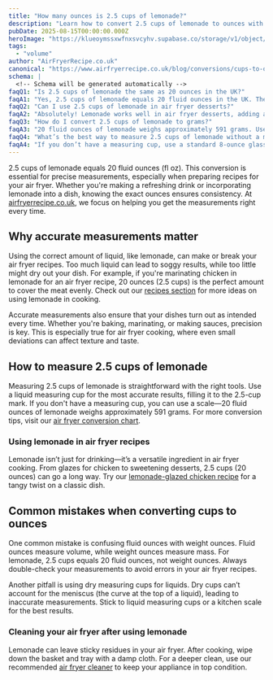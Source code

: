 ```yaml
---
title: "How many ounces is 2.5 cups of lemonade?"
description: "Learn how to convert 2.5 cups of lemonade to ounces with our easy guide. Perfect for air fryer recipes and precise measurements!"
pubDate: 2025-08-15T00:00:00.000Z
heroImage: "https://klueoymssxwfnxsvcyhv.supabase.co/storage/v1/object/public/Shmucket/how-many-ounces-is-2-5-cups-of-lemonade.webp"
tags:
  - "volume"
author: "AirFryerRecipe.co.uk"
canonical: "https://www.airfryerrecipe.co.uk/blog/conversions/cups-to-ounces/how-many-ounces-is-2-5-cups-of-lemonade"
schema: |
  <!-- Schema will be generated automatically -->
faqQ1: "Is 2.5 cups of lemonade the same as 20 ounces in the UK?"
faqA1: "Yes, 2.5 cups of lemonade equals 20 fluid ounces in the UK. The measurement is consistent across both US and UK fluid ounces for liquids like lemonade."
faqQ2: "Can I use 2.5 cups of lemonade in air fryer desserts?"
faqA2: "Absolutely! Lemonade works well in air fryer desserts, adding a tangy sweetness. Use 20 ounces (2.5 cups) in glazes or syrups for cakes and pastries."
faqQ3: "How do I convert 2.5 cups of lemonade to grams?"
faqA3: "20 fluid ounces of lemonade weighs approximately 591 grams. Use a kitchen scale for the most accurate measurement if your recipe calls for weight instead of volume."
faqQ4: "What’s the best way to measure 2.5 cups of lemonade without a measuring cup?"
faqA4: "If you don’t have a measuring cup, use a standard 8-ounce glass. Fill it 2.5 times to get 20 ounces (2.5 cups) of lemonade. Alternatively, use a kitchen scale for precision."
---
```

<p>2.5 cups of lemonade equals 20 fluid ounces (fl oz). This conversion is essential for precise measurements, especially when preparing recipes for your air fryer. Whether you're making a refreshing drink or incorporating lemonade into a dish, knowing the exact ounces ensures consistency. At <a href=https://www.airfryerrecipe.co.uk>airfryerrecipe.co.uk</a>, we focus on helping you get the measurements right every time.</p>  

<h2>Why accurate measurements matter</h2>  
<p>Using the correct amount of liquid, like lemonade, can make or break your air fryer recipes. Too much liquid can lead to soggy results, while too little might dry out your dish. For example, if you're marinating chicken in lemonade for an air fryer recipe, 20 ounces (2.5 cups) is the perfect amount to cover the meat evenly. Check out our <a href=https://www.airfryerrecipe.co.uk/recipes>recipes section</a> for more ideas on using lemonade in cooking.</p>  

<p>Accurate measurements also ensure that your dishes turn out as intended every time. Whether you're baking, marinating, or making sauces, precision is key. This is especially true for air fryer cooking, where even small deviations can affect texture and taste.</p>  

<h2>How to measure 2.5 cups of lemonade</h2>  
<p>Measuring 2.5 cups of lemonade is straightforward with the right tools. Use a liquid measuring cup for the most accurate results, filling it to the 2.5-cup mark. If you don't have a measuring cup, you can use a scale—20 fluid ounces of lemonade weighs approximately 591 grams. For more conversion tips, visit our <a href=https://www.airfryerrecipe.co.uk/air-fryer-conversion-chart>air fryer conversion chart</a>.</p>  

<h3>Using lemonade in air fryer recipes</h3>  
<p>Lemonade isn’t just for drinking—it’s a versatile ingredient in air fryer cooking. From glazes for chicken to sweetening desserts, 2.5 cups (20 ounces) can go a long way. Try our <a href=https://www.airfryerrecipe.co.uk/recipe-category/chicken>lemonade-glazed chicken recipe</a> for a tangy twist on a classic dish.</p>  

<h2>Common mistakes when converting cups to ounces</h2>  
<p>One common mistake is confusing fluid ounces with weight ounces. Fluid ounces measure volume, while weight ounces measure mass. For lemonade, 2.5 cups equals 20 fluid ounces, not weight ounces. Always double-check your measurements to avoid errors in your air fryer recipes.</p>  

<p>Another pitfall is using dry measuring cups for liquids. Dry cups can’t account for the meniscus (the curve at the top of a liquid), leading to inaccurate measurements. Stick to liquid measuring cups or a kitchen scale for the best results.</p>  

<h3>Cleaning your air fryer after using lemonade</h3>  
<p>Lemonade can leave sticky residues in your air fryer. After cooking, wipe down the basket and tray with a damp cloth. For a deeper clean, use our recommended <a href=https://www.airfryerrecipe.co.uk/air-fryer-cleaner>air fryer cleaner</a> to keep your appliance in top condition.</p>
